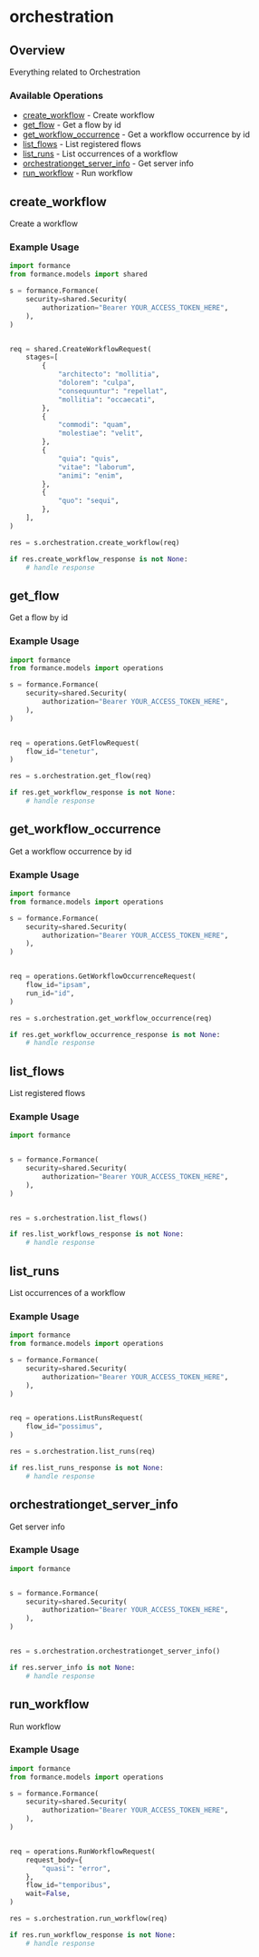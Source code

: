 # orchestration

## Overview

Everything related to Orchestration

### Available Operations

* [create_workflow](#create_workflow) - Create workflow
* [get_flow](#get_flow) - Get a flow by id
* [get_workflow_occurrence](#get_workflow_occurrence) - Get a workflow occurrence by id
* [list_flows](#list_flows) - List registered flows
* [list_runs](#list_runs) - List occurrences of a workflow
* [orchestrationget_server_info](#orchestrationget_server_info) - Get server info
* [run_workflow](#run_workflow) - Run workflow

## create_workflow

Create a workflow

### Example Usage

```python
import formance
from formance.models import shared

s = formance.Formance(
    security=shared.Security(
        authorization="Bearer YOUR_ACCESS_TOKEN_HERE",
    ),
)


req = shared.CreateWorkflowRequest(
    stages=[
        {
            "architecto": "mollitia",
            "dolorem": "culpa",
            "consequuntur": "repellat",
            "mollitia": "occaecati",
        },
        {
            "commodi": "quam",
            "molestiae": "velit",
        },
        {
            "quia": "quis",
            "vitae": "laborum",
            "animi": "enim",
        },
        {
            "quo": "sequi",
        },
    ],
)

res = s.orchestration.create_workflow(req)

if res.create_workflow_response is not None:
    # handle response
```

## get_flow

Get a flow by id

### Example Usage

```python
import formance
from formance.models import operations

s = formance.Formance(
    security=shared.Security(
        authorization="Bearer YOUR_ACCESS_TOKEN_HERE",
    ),
)


req = operations.GetFlowRequest(
    flow_id="tenetur",
)

res = s.orchestration.get_flow(req)

if res.get_workflow_response is not None:
    # handle response
```

## get_workflow_occurrence

Get a workflow occurrence by id

### Example Usage

```python
import formance
from formance.models import operations

s = formance.Formance(
    security=shared.Security(
        authorization="Bearer YOUR_ACCESS_TOKEN_HERE",
    ),
)


req = operations.GetWorkflowOccurrenceRequest(
    flow_id="ipsam",
    run_id="id",
)

res = s.orchestration.get_workflow_occurrence(req)

if res.get_workflow_occurrence_response is not None:
    # handle response
```

## list_flows

List registered flows

### Example Usage

```python
import formance


s = formance.Formance(
    security=shared.Security(
        authorization="Bearer YOUR_ACCESS_TOKEN_HERE",
    ),
)


res = s.orchestration.list_flows()

if res.list_workflows_response is not None:
    # handle response
```

## list_runs

List occurrences of a workflow

### Example Usage

```python
import formance
from formance.models import operations

s = formance.Formance(
    security=shared.Security(
        authorization="Bearer YOUR_ACCESS_TOKEN_HERE",
    ),
)


req = operations.ListRunsRequest(
    flow_id="possimus",
)

res = s.orchestration.list_runs(req)

if res.list_runs_response is not None:
    # handle response
```

## orchestrationget_server_info

Get server info

### Example Usage

```python
import formance


s = formance.Formance(
    security=shared.Security(
        authorization="Bearer YOUR_ACCESS_TOKEN_HERE",
    ),
)


res = s.orchestration.orchestrationget_server_info()

if res.server_info is not None:
    # handle response
```

## run_workflow

Run workflow

### Example Usage

```python
import formance
from formance.models import operations

s = formance.Formance(
    security=shared.Security(
        authorization="Bearer YOUR_ACCESS_TOKEN_HERE",
    ),
)


req = operations.RunWorkflowRequest(
    request_body={
        "quasi": "error",
    },
    flow_id="temporibus",
    wait=False,
)

res = s.orchestration.run_workflow(req)

if res.run_workflow_response is not None:
    # handle response
```
